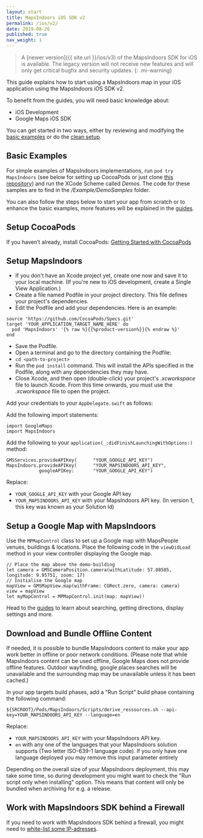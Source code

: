 ```yaml
---
layout: start
title: MapsIndoors iOS SDK v2
permalink: /ios/v2/
date: 2019-08-26
published: true
nav_weight: 1
---
```


> A [newer version]({{ site.url }}/ios/v3) of the MapsIndoors SDK for iOS is available. The legacy version will not receive new features and will only get critical bugfix and security updates.
{: .mi-warning}

This guide explains how to start using a MapsIndoors map in your iOS application using the MapsIndoors iOS SDK v2.

To benefit from the guides, you will need basic knowledge about:

* iOS Development
* Google Maps iOS SDK

You can get started in two ways, either by reviewing and modifying the [basic examples](#basic-examples) or do the [clean setup](#setup-cocoapods).

## Basic Examples

For simple examples of MapsIndoors implementations, run `pod try MapsIndoors` (see below for setting up CocoaPods or just clone [this repository](https://github.com/MapsIndoors/MapsIndoorsIOS/tree/SDK_V2)) and run the XCode Scheme called *Demos*. The code for these samples are to find in the */Example/DemoSamples* folder.

You can also follow the steps below to start your app from scratch or to enhance the basic examples, more features will be explained in the [guides](/ios/v2/guides).

## Setup CocoaPods

If you haven’t already, install CocoaPods:
[Getting Started with CocoaPods](https://guides.cocoapods.org/using/getting-started.html)

## Setup MapsIndoors

* If you don't have an Xcode project yet, create one now and save it to your local machine. (If you're new to iOS development, create a Single View Application.)
* Create a file named Podfile in your project directory. This file defines your project's dependencies.
* Edit the Podfile and add your dependencies. Here is an example:

```
source 'https://github.com/CocoaPods/Specs.git'
target 'YOUR_APPLICATION_TARGET_NAME_HERE' do
  pod 'MapsIndoors' '{% raw %}{{%product-version%}}{% endraw %}'
end
```

* Save the Podfile.
* Open a terminal and go to the directory containing the Podfile:
* `cd <path-to-project>`
* Run the `pod install` command. This will install the APIs specified in the Podfile, along with any dependencies they may have.
* Close Xcode, and then open (double-click) your project's *.xcworkspace* file to launch Xcode. From this time onwards, you must use the *.xcworkspace* file to open the project.

Add your credentials to your `AppDelegate.swift` as follows:

Add the following import statements:
```
import GoogleMaps
import MapsIndoors
```
Add the following to your `application(_:didFinishLaunchingWithOptions:)` method:

```
GMSServices.provideAPIKey(      "YOUR_GOOGLE_API_KEY")
MapsIndoors.provideAPIKey(      "YOUR_MAPSINDOORS_API_KEY", 
            googleAPIKey:       "YOUR_GOOGLE_API_KEY")
```

Replace:

* `YOUR_GOOGLE_API_KEY` with your Google API key
* `YOUR_MAPSINDOORS_API_KEY` with your MapsIndoors API key. (In version 1, this key was known as your Solution Id)

## Setup a Google Map with MapsIndoors

Use the `MPMapControl` class to set up a Google map with MapsPeople venues, buildings & locations. Place the following code in the `viewDidLoad` method in your view controller displaying the Google map.

```
// Place the map above the demo-building
let camera = GMSCameraPosition.camera(withLatitude: 57.08585, longitude: 9.95751, zoom: 17)
// Initialise the Google map
mapView = GMSMapView.map(withFrame: CGRect.zero, camera: camera)
view = mapView
let myMapControl = MPMapControl.init(map: mapView)!
```

Head to the [guides](/ios/v2/guides) to learn about searching, getting directions, display settings and more.

## Download and Bundle Offline Content

If needed, it is possible to bundle MapsIndoors content to make your app work better in offline or poor network conditions. (Please note that while MapsIndoors content can be used offline, Google Maps does not provide offline features. Outdoor wayfinding, google places searches will be unavailable and the surrounding map may be unavailable unless it has been cached.)

In your app targets build phases, add a "Run Script" build phase containing the following command:

```
${SRCROOT}/Pods/MapsIndoors/Scripts/derive_ressources.sh --api-key=YOUR_MAPSINDOORS_API_KEY --language=en
```

Replace:

* `YOUR_MAPSINDOORS_API_KEY` with your MapsIndoors API key. 
* `en` with any one of the languages that your MapsIndoors solution supports (Two letter ISO-639-1 language code). If you only have one language deployed you may remove this input parameter entirely

Depending on the overall size of your MapsIndoors deployment, this may take some time, so during development you might want to check the "Run script only when installing" option. This means that content will only be bundled when archiving for e.g. a release.

## Work with MapsIndoors SDK behind a Firewall
If you need to work with MapsIndoors SDK behind a firewall, you might need to [white-list some IP-adresses](../../ip-whitelisting).
